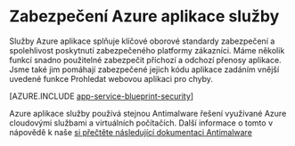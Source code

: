<properties
    pageTitle="Zabezpečení Azure aplikace služby"
    description="Zjistěte, jak zajistit Web, mobilní telefon, rozhraní API a logika aplikace v aplikaci služby Azure."
    services="app-service"
    documentationCenter=""
    authors="naziml"
    manager="yochayk"
    editor="wpickett"/>

<tags
    ms.service="app-service"
    ms.workload="web"
    ms.tgt_pltfrm="na"
    ms.devlang="na"
    ms.topic="article"
    ms.date="08/16/2015"
    ms.author="naziml"/>

# <a name="azure-app-service-security"></a>Zabezpečení Azure aplikace služby

Služby Azure aplikace splňuje klíčové oborové standardy zabezpečení a spolehlivost poskytnutí zabezpečeného platformy zákazníci. Máme několik funkcí snadno použitelné zabezpečit příchozí a odchozí přenosy aplikace. Jsme také jim pomáhají zabezpečené jejich kódu aplikace zadáním vnější uvedené funkce Prohledat webovou aplikaci pro chyby.

[AZURE.INCLUDE [app-service-blueprint-security](../../includes/app-service-blueprint-security.md)]

Azure aplikace služby používá stejnou Antimalware řešení využívané Azure cloudovými službami a virtuálních počítačích. Další informace o tomto v nápovědě k naše [si přečtěte následující dokumentaci Antimalware](../security/azure-security-antimalware.md) 
